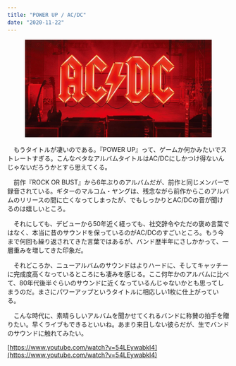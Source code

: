 ```yaml
---
title: "POWER UP / AC/DC"
date: "2020-11-22"
---
```


<figure>

![](/assets/ncbe893af41c6_0730c4b45bccf0986b39343ee1ee11fb.jpg)

</figure>

　もうタイトルが凄いのである。『POWER UP』って、ゲームか何かみたいでストレートすぎる。こんなベタなアルバムタイトルはAC/DCにしかつけ得ないんじゃないだろうかとすら思えてくる。

　前作『ROCK OR BUST』から6年ぶりのアルバムだが、前作と同じメンバーで録音されている。ギターのマルコム・ヤングは、残念ながら前作からこのアルバムのリリースの間に亡くなってしまったが、でもしっかりとAC/DCの音が聞けるのは嬉しいところ。

　それにしても、デビューから50年近く経っても、社交辞令やただの褒め言葉ではなく、本当に昔のサウンドを保っているのがAC/DCのすごいところ。もう今まで何回も繰り返されてきた言葉ではあるが、バンド歴半年にさしかかって、一層重みを増してきた印象だ。

　それどころか、ニューアルバムのサウンドはよりハードに、そしてキャッチーに完成度高くなっているところにも凄みを感じる。ここ何年かのアルバムに比べて、80年代後半ぐらいのサウンドに近くなっているんじゃないかとも思ってしまうのだ。まさにパワーアップというタイトルに相応しい1枚に仕上がっている。

　こんな時代に、素晴らしいアルバムを聞かせてくれるバンドに称賛の拍手を贈りたい。早くライブもできるといいね。あまり来日しない彼らだが、生でバンドのサウンドに触れてみたい。

[https://www.youtube.com/watch?v=54LEywabkl4](https://www.youtube.com/watch?v=54LEywabkl4)
